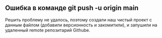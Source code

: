 ## Ошибка в команде git push -u origin main

Решить проблему не удалось, поэтому создали наш чистый проект с данным файлом (добавили версионность и закомитили), и запушили на удаленный remote репозитарий Githube.
